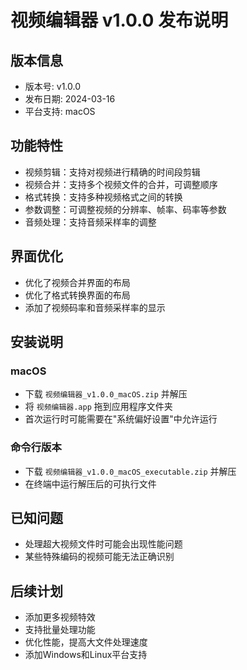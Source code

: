 # 视频编辑器 v1.0.0 发布说明

## 版本信息
- 版本号: v1.0.0
- 发布日期: 2024-03-16
- 平台支持: macOS

## 功能特性
- 视频剪辑：支持对视频进行精确的时间段剪辑
- 视频合并：支持多个视频文件的合并，可调整顺序
- 格式转换：支持多种视频格式之间的转换
- 参数调整：可调整视频的分辨率、帧率、码率等参数
- 音频处理：支持音频采样率的调整

## 界面优化
- 优化了视频合并界面的布局
- 优化了格式转换界面的布局
- 添加了视频码率和音频采样率的显示

## 安装说明
### macOS
- 下载 `视频编辑器_v1.0.0_macOS.zip` 并解压
- 将 `视频编辑器.app` 拖到应用程序文件夹
- 首次运行时可能需要在"系统偏好设置"中允许运行

### 命令行版本
- 下载 `视频编辑器_v1.0.0_macOS_executable.zip` 并解压
- 在终端中运行解压后的可执行文件

## 已知问题
- 处理超大视频文件时可能会出现性能问题
- 某些特殊编码的视频可能无法正确识别

## 后续计划
- 添加更多视频特效
- 支持批量处理功能
- 优化性能，提高大文件处理速度
- 添加Windows和Linux平台支持 